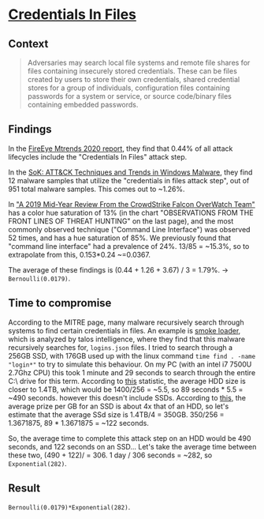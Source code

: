 # [Credentials In Files](https://attack.mitre.org/techniques/T1552/001/)

## Context
>Adversaries may search local file systems and remote file shares for files containing insecurely stored credentials. These can be files created by users to store their own credentials, shared credential stores for a group of individuals, configuration files containing passwords for a system or service, or source code/binary files containing embedded passwords.

## Findings
In the [FireEye Mtrends 2020 report](https://www.fireeye.com/current-threats/annual-threat-report/mtrends.html), they find that 0.44% of all attack lifecycles include the "Credentials In Files" attack step. 

In the [SoK: ATT&CK Techniques and Trends in Windows Malware](https://krisk.io/publication/mitre-attack-securecomm19/), they find 12 malware samples that utilize the "credentials in files attack step", out of 951 total malware samples. This comes out to ~1.26%. 

In ["A 2019 Mid-Year Review From the CrowdStrike Falcon OverWatch Team"](https://www.crowdstrike.com/resources/reports/observations-from-the-front-lines-of-threat-hunting-2019/) has a color hue saturation of 13% (in the chart "OBSERVATIONS FROM THE FRONT LINES OF THREAT HUNTING" on the last page), and the most commonly observed technique ("Command Line Interface") was observed 52 times, and has a hue saturation of 85%. We previously found that "command line interface" had a prevalence of 24%. 13/85 = ~15.3%, so to extrapolate from this, 0.153*0.24 ~=0.0367. 

The average of these findings is (0.44 + 1.26 + 3.67) / 3 = 1.79%. -> ```Bernoulli(0.0179)```. 

## Time to compromise
According to the MITRE page, many malware recursively search through systems to find certain credentials in files. An example is [smoke loader](https://blog.talosintelligence.com/2018/07/smoking-guns-smoke-loader-learned-new.html#more), which is analyzed by talos intelligence, where they find that this malware recursively searches for, `logins.json` files. I tried to search through a 256GB SSD, with 176GB used up with the linux command `time find . -name "login*"` to try to simulate this behaviour. On my PC (with an intel i7 7500U 2.7Ghz CPU) this took 1 minute and 29 seconds to search through the entire C:\ drive for this term. According to [this](https://www.statista.com/statistics/751847/worldwide-seagate-western-digital-average-hard-drive-capacity/) statistic, the average HDD size is closer to 1.4TB, which would be 1400/256 = ~5.5, so 89 seconds * 5.5 =  ~490 seconds. however this doesn't include SSDs. According to [this](https://www.hardware-revolution.com/how-much-storage-capacity-do-i-need-for-my-computer-2020/), the average prize per GB for an SSD is about 4x that of an HDD, so let's estimate that the average SSd size is 1.4TB/4 = 350GB. 350/256 = 1.3671875, 89 * 1.3671875 = ~122 seconds.

So, the average time to complete this attack step on an HDD would be 490 seconds, and 122 seconds on an SSD... Let's take the average time between these two, (490 + 122)/ = 306. 1 day / 306 seconds = ~282, so ```Exponential(282)```. 

## Result
```Bernoulli(0.0179)*Exponential(282)```.